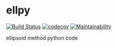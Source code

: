 # ellpy
[![Build Status](https://travis-ci.org/luk036/ellpy.svg?branch=master)](https://travis-ci.org/luk036/ellpy)
[![codecov](https://codecov.io/gh/luk036/ellpy/branch/master/graph/badge.svg)](https://codecov.io/gh/luk036/ellpy)
[![Maintainability](https://api.codeclimate.com/v1/badges/6ce78bab65047bfe53d6/maintainability)](https://codeclimate.com/github/luk036/ellpy/maintainability)

ellipsoid method python code 
